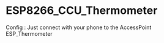 # ESP8266_CCU_Thermometer

Config : Just connect with your phone to the AccessPoint ESP_Thermometer 
